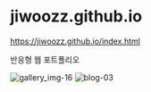 # jiwoozz.github.io


https://jiwoozz.github.io/index.html

반응형 웹 포트폴리오


![gallery_img-16](https://user-images.githubusercontent.com/124217541/231062203-edce4295-c786-41a2-aa19-417e20aa0a99.jpg)
![blog-03](https://user-images.githubusercontent.com/124217541/231062404-f66d8919-47d9-488a-a8c4-e48e66b2f43d.jpg)
